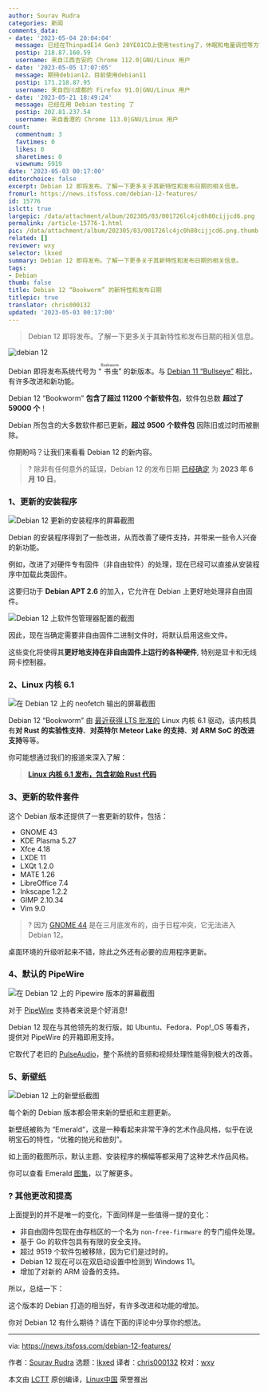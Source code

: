 ```yaml
---
author: Sourav Rudra
categories: 新闻
comments_data:
- date: '2023-05-04 20:04:04'
  message: 已经在ThinpadE14 Gen3 20YE01CD上使用testing了，休眠和电量调控等方面比debian11有明显进步。
  postip: 218.87.160.59
  username: 来自江西吉安的 Chrome 112.0|GNU/Linux 用户
- date: '2023-05-05 17:07:05'
  message: 期待debian12，目前使用debian11
  postip: 171.218.87.95
  username: 来自四川成都的 Firefox 91.0|GNU/Linux 用户
- date: '2023-05-21 18:49:24'
  message: 已经在用 Debian testing 了
  postip: 202.81.237.54
  username: 来自香港的 Chrome 113.0|GNU/Linux 用户
count:
  commentnum: 3
  favtimes: 0
  likes: 0
  sharetimes: 0
  viewnum: 5919
date: '2023-05-03 00:17:00'
editorchoice: false
excerpt: Debian 12 即将发布。了解一下更多关于其新特性和发布日期的相关信息。
fromurl: https://news.itsfoss.com/debian-12-features/
id: 15776
islctt: true
largepic: /data/attachment/album/202305/03/001726lc4jc0h80cijjcd6.png
permalink: /article-15776-1.html
pic: /data/attachment/album/202305/03/001726lc4jc0h80cijjcd6.png.thumb.jpg
related: []
reviewer: wxy
selector: lkxed
summary: Debian 12 即将发布。了解一下更多关于其新特性和发布日期的相关信息。
tags:
- Debian
thumb: false
title: Debian 12 “Bookworm” 的新特性和发布日期
titlepic: true
translator: chris000132
updated: '2023-05-03 00:17:00'
---
```



> 
> Debian 12 即将发布。了解一下更多关于其新特性和发布日期的相关信息。
> 
> 
> 


![debian 12](/data/attachment/album/202305/03/001726lc4jc0h80cijjcd6.png)


Debian 即将发布系统代号为 “<ruby> 书虫 <rt>  Bookworm </rt></ruby>” 的新版本。与 [Debian 11 “Bullseye”](https://news.itsfoss.com/debian-11-feature/) 相比，有许多改进和新功能。


Debian 12 “Bookworm” **包含了超过 11200 个新软件包**，软件包总数 **超过了 59000 个**！


Debian 所包含的大多数软件都已更新，**超过 9500 个软件包** 因陈旧或过时而被删除。


你期盼吗？让我们来看看 Debian 12 的新内容。



> 
> ? 除非有任何意外的延误，Debian 12 的发布日期 [已经确定](https://lists.debian.org/debian-devel-announce/2023/04/msg00007.html?ref=news.itsfoss.com) 为 **2023 年 6 月 10 日**。
> 
> 
> 


### 1、更新的安装程序


![Debian 12 更新的安装程序的屏幕截图](/data/attachment/album/202305/03/001726vjyrpepyjmhp6zem.png)


Debian 的安装程序得到了一些改进，从而改善了硬件支持，并带来一些令人兴奋的新功能。


例如，改进了对硬件专有固件（非自由软件）的处理，现在已经可以直接从安装程序中加载此类固件。


这要归功于 **Debian APT 2.6** 的加入，它允许在 Debian 上更好地处理非自由固件。


![Debian 12 上软件包管理器配置的截图](/data/attachment/album/202305/03/001727suhs84zd7rd9rm44.png)


因此，现在当确定需要非自由固件二进制文件时，将默认启用这些文件。


这些变化将使得其**更好地支持在非自由固件上运行的各种硬件**, 特别是显卡和无线网卡控制器。


### 2、Linux 内核 6.1


![在 Debian 12 上的 neofetch 输出的屏幕截图](/data/attachment/album/202305/03/001728of8tvbi6ftiz65xb.png)


Debian 12 “Bookworm” 由 [最近获得 LTS 批准的](https://news.itsfoss.com/linux-kernel-6-1-is-now-an-lts-version/) Linux 内核 6.1 驱动，该内核具有**对 Rust 的实验性支持**、**对英特尔 Meteor Lake 的支持**、**对 ARM SoC 的改进支持**等等。


你可能想通过我们的报道来深入了解：



> 
> **[Linux 内核 6.1 发布，包含初始 Rust 代码](https://news.itsfoss.com/linux-kernel-6-1-release/)**
> 
> 
> 


### 3、更新的软件套件


这个 Debian 版本还提供了一套更新的软件，包括：


* GNOME 43
* KDE Plasma 5.27
* Xfce 4.18
* LXDE 11
* LXQt 1.2.0
* MATE 1.26
* LibreOffice 7.4
* Inkscape 1.2.2
* GIMP 2.10.34
* Vim 9.0



> 
> ? 因为 [GNOME 44](https://news.itsfoss.com/gnome-44-release/) 是在三月底发布的，由于日程冲突，它无法进入 Debian 12。
> 
> 
> 


桌面环境的升级听起来不错，除此之外还有必要的应用程序更新。


### 4、默认的 PipeWire


![在 Debian 12 上的 Pipewire 版本的屏幕截图](/data/attachment/album/202305/03/001728hz78wc0ddxrvshvs.png)


对于 [PipeWire](https://pipewire.org/?ref=news.itsfoss.com) 支持者来说是个好消息!


Debian 12 现在与其他领先的发行版，如 Ubuntu、Fedora、Pop!\_OS 等看齐，提供对 PipeWire 的开箱即用支持。


它取代了老旧的 [PulseAudio](https://en.wikipedia.org/wiki/PulseAudio?ref=news.itsfoss.com)，整个系统的音频和视频处理性能得到极大的改善。


### 5、新壁纸


![Debian 12 上的新壁纸截图](/data/attachment/album/202305/03/001729zqzhypgv4zgoqvgq.png)


每个新的 Debian 版本都会带来新的壁纸和主题更新。


新壁纸被称为 “Emerald”，这是一种看起来非常干净的艺术作品风格，似乎在说明宝石的特性，“优雅的抛光和凿刻”。


如上面的截图所示，默认主题、安装程序的横幅等都采用了这种艺术作品风格。


你可以查看 Emerald [图集](https://wiki.debian.org/DebianArt/Themes/Emerald?ref=news.itsfoss.com)，以了解更多。


### ?️ 其他更改和提高


上面提到的并不是唯一的变化，下面同样是一些值得一提的变化：


* 非自由固件包现在由存档区的一个名为 `non-free-firmware` 的专门组件处理。
* 基于 Go 的软件包具有有限的安全支持。
* 超过 9519 个软件包被移除，因为它们是过时的。
* Debian 12 现在可以在双启动设置中检测到 Windows 11。
* 增加了对新的 ARM 设备的支持。


所以，总结一下：


这个版本的 Debian 打造的相当好，有许多改进和功能的增加。


你对 Debian 12 有什么期待？请在下面的评论中分享你的想法。




---


via: <https://news.itsfoss.com/debian-12-features/>


作者：[Sourav Rudra](https://news.itsfoss.com/author/sourav/) 选题：[lkxed](https://github.com/lkxed/) 译者：[chris000132](https://github.com/chris000132) 校对：[wxy](https://github.com/wxy)


本文由 [LCTT](https://github.com/LCTT/TranslateProject) 原创编译，[Linux中国](https://linux.cn/) 荣誉推出